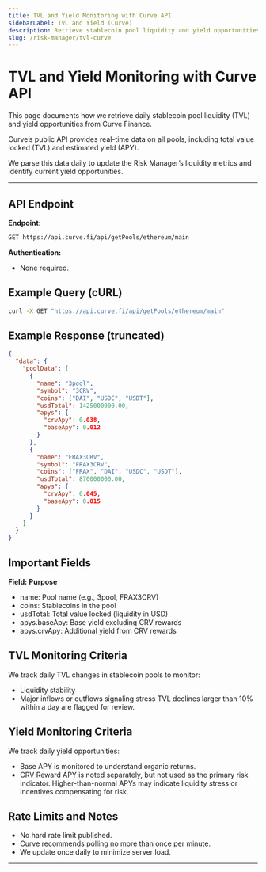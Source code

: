 ```yaml
---
title: TVL and Yield Monitoring with Curve API
sidebarLabel: TVL and Yield (Curve)
description: Retrieve stablecoin pool liquidity and yield opportunities using the Curve Finance public REST API.
slug: /risk-manager/tvl-curve
---
```


# TVL and Yield Monitoring with Curve API

This page documents how we retrieve daily stablecoin pool liquidity (TVL) and yield opportunities from Curve Finance.

Curve’s public API provides real-time data on all pools, including total value locked (TVL) and estimated yield (APY).

We parse this data daily to update the Risk Manager’s liquidity metrics and identify current yield opportunities.

---

## API Endpoint

**Endpoint**:
```bash
GET https://api.curve.fi/api/getPools/ethereum/main
```

**Authentication:**
- None required.

## Example Query (cURL)

```bash
curl -X GET "https://api.curve.fi/api/getPools/ethereum/main"
```
## Example Response (truncated)

```json
{
  "data": {
    "poolData": [
      {
        "name": "3pool",
        "symbol": "3CRV",
        "coins": ["DAI", "USDC", "USDT"],
        "usdTotal": 1425000000.00,
        "apys": {
          "crvApy": 0.038,
          "baseApy": 0.012
        }
      },
      {
        "name": "FRAX3CRV",
        "symbol": "FRAX3CRV",
        "coins": ["FRAX", "DAI", "USDC", "USDT"],
        "usdTotal": 870000000.00,
        "apys": {
          "crvApy": 0.045,
          "baseApy": 0.015
        }
      }
    ]
  }
}
```

## Important Fields

  **Field:** 	**Purpose**
- name:	        Pool name (e.g., 3pool, FRAX3CRV)
- coins:	    Stablecoins in the pool
- usdTotal:	    Total value locked (liquidity in USD)
- apys.baseApy:	Base yield excluding CRV rewards
- apys.crvApy:	Additional yield from CRV rewards

## TVL Monitoring Criteria

We track daily TVL changes in stablecoin pools to monitor:
- Liquidity stability
- Major inflows or outflows signaling stress
TVL declines larger than 10% within a day are flagged for review.

## Yield Monitoring Criteria

We track daily yield opportunities:
- Base APY is monitored to understand organic returns.
- CRV Reward APY is noted separately, but not used as the primary risk indicator.
Higher-than-normal APYs may indicate liquidity stress or incentives compensating for risk.

## Rate Limits and Notes

- No hard rate limit published.
- Curve recommends polling no more than once per minute.
- We update once daily to minimize server load.

---